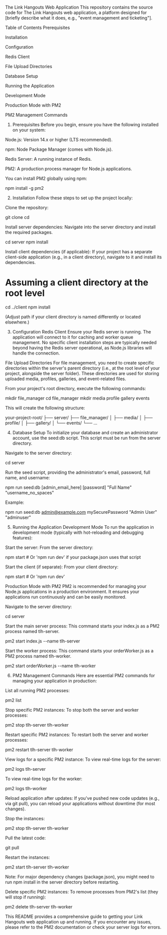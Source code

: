 The Link Hangouts Web Application
This repository contains the source code for The Link Hangouts web application, a platform designed for [briefly describe what it does, e.g., "event management and ticketing"].

Table of Contents
Prerequisites

Installation

Configuration

Redis Client

File Upload Directories

Database Setup

Running the Application

Development Mode

Production Mode with PM2

PM2 Management Commands

1. Prerequisites
Before you begin, ensure you have the following installed on your system:

Node.js: Version 14.x or higher (LTS recommended).

npm: Node Package Manager (comes with Node.js).

Redis Server: A running instance of Redis.

PM2: A production process manager for Node.js applications.

You can install PM2 globally using npm:

npm install -g pm2

2. Installation
Follow these steps to set up the project locally:

Clone the repository:

git clone <your-repository-url>
cd <your-repository-name>

Install server dependencies:
Navigate into the server directory and install the required packages.

cd server
npm install

Install client dependencies (if applicable):
If your project has a separate client-side application (e.g., in a client directory), navigate to it and install its dependencies.

# Assuming a client directory at the root level
cd ../client
npm install

(Adjust path if your client directory is named differently or located elsewhere.)

3. Configuration
Redis Client
Ensure your Redis server is running. The application will connect to it for caching and worker queue management. No specific client installation steps are typically needed beyond having the Redis server operational, as Node.js libraries will handle the connection.

File Upload Directories
For file management, you need to create specific directories within the server's parent directory (i.e., at the root level of your project, alongside the server folder). These directories are used for storing uploaded media, profiles, galleries, and event-related files.

From your project's root directory, execute the following commands:

mkdir file_manager
cd file_manager
mkdir media profile gallery events

This will create the following structure:

your-project-root/
├── server/
├── file_manager/
│   ├── media/
│   ├── profile/
│   ├── gallery/
│   └── events/
└── ...

4. Database Setup
To initialize your database and create an administrator account, use the seed:db script. This script must be run from the server directory.

Navigate to the server directory:

cd server

Run the seed script, providing the administrator's email, password, full name, and username:

npm run seed:db [admin_email_here] [password] "Full Name" "username_no_spaces"

Example:

npm run seed:db admin@example.com mySecurePassword "Admin User" "adminuser"

5. Running the Application
Development Mode
To run the application in development mode (typically with hot-reloading and debugging features):

Start the server:
From the server directory:

npm start # Or 'npm run dev' if your package.json uses that script

Start the client (if separate):
From your client directory:

npm start # Or 'npm run dev'

Production Mode with PM2
PM2 is recommended for managing your Node.js applications in a production environment. It ensures your applications run continuously and can be easily monitored.

Navigate to the server directory:

cd server

Start the main server process:
This command starts your index.js as a PM2 process named tlh-server.

pm2 start index.js --name tlh-server

Start the worker process:
This command starts your orderWorker.js as a PM2 process named tlh-worker.

pm2 start orderWorker.js --name tlh-worker

6. PM2 Management Commands
Here are essential PM2 commands for managing your application in production:

List all running PM2 processes:

pm2 list

Stop specific PM2 instances:
To stop both the server and worker processes:

pm2 stop tlh-server tlh-worker

Restart specific PM2 instances:
To restart both the server and worker processes:

pm2 restart tlh-server tlh-worker

View logs for a specific PM2 instance:
To view real-time logs for the server:

pm2 logs tlh-server

To view real-time logs for the worker:

pm2 logs tlh-worker

Reload application after updates:
If you've pushed new code updates (e.g., via git pull), you can reload your applications without downtime (for most changes).

Stop the instances:

pm2 stop tlh-server tlh-worker

Pull the latest code:

git pull

Restart the instances:

pm2 start tlh-server tlh-worker

Note: For major dependency changes (package.json), you might need to run npm install in the server directory before restarting.

Delete specific PM2 instances:
To remove processes from PM2's list (they will stop if running):

pm2 delete tlh-server tlh-worker

This README provides a comprehensive guide to getting your Link Hangouts web application up and running. If you encounter any issues, please refer to the PM2 documentation or check your server logs for errors.